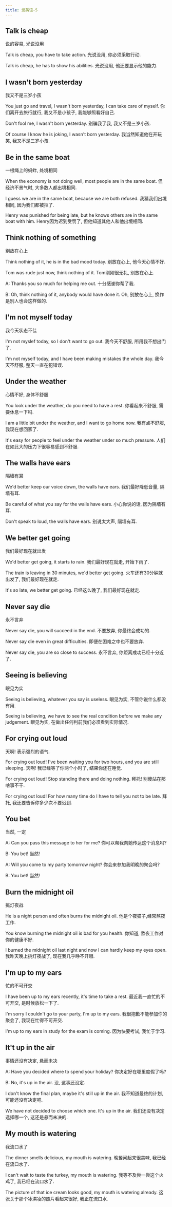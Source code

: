 ```yaml
---
title: 爱英语-5
---
```

## Talk is cheap
说的容易, 光说没用

Talk is cheap, you have to take action.
光说没用, 你必须采取行动.

Talk is cheap, he has to show his abilities.
光说没用, 他还要显示他的能力.

## I wasn't born yesterday
我又不是三岁小孩

You just go and travel, I wasn't born yesterday, I can take care of myself.
你们离开去旅行就行, 我又不是小孩子, 我能够照看好自己.

Don't fool me, I wasn't born yesterday.
别骗我了我, 我又不是三岁小孩.

Of course I know he is joking, I wasn't born yesterday.
我当然知道他在开玩笑, 我又不是三岁小孩.

## Be in the same boat
一根绳上的蚂蚱, 处境相同

When the economy is not doing well, most people are in the same boat.
但经济不景气时, 大多数人都出境相同.

I guess we are in the same boat, because we are both refused.
我猜我们出境相同, 因为我们都被拒了.

Henry was punished for being late, but he knows others are in the same boat with him.
Henry因为迟到受罚了, 但他知道其他人和他出境相同.

## Think nothing of something
别放在心上

Think nothing of it, he is in the bad mood today.
别放在心上, 他今天心情不好.

Tom was rude just now, think nothing of it.
Tom刚刚很无礼, 别放在心上.

A: Thanks you so much for helping me out.
十分感谢你帮了我.

B: Oh, think nothing of it, anybody would have done it.
Oh, 别放在心上, 换作是别人也会这样做的.

## I'm not myself today
我今天状态不佳

I'm not myslef today, so I don't want to go out.
我今天不舒服, 所用我不想出门了.

I'm not myself today, and I have been making mistakes the whole day.
我今天不舒服, 整天一直在犯错误.

## Under the weather
心情不好, 身体不舒服

You look under the weather, do you need to have a rest.
你看起来不舒服, 需要休息一下吗.

I am a little bit under the weather, and I want to go home now.
我有点不舒服, 我现在想回家了.

It's easy for people to feel under the weather under so much pressure.
人们在如此大的压力下很容易感到不舒服.

## The walls have ears
隔墙有耳

We'd better keep our voice down, the walls have ears.
我们最好降低音量, 隔墙有耳.

Be careful of what you say for the walls have ears.
小心你说的话, 因为隔墙有耳.

Don't speak to loud, the walls have ears.
别说太大声, 隔墙有耳.

## We better get going
我们最好现在就出发

We'd better get going, it starts to rain.
我们最好现在就走, 开始下雨了.

The train is leaving in 30 minutes, we'd better get going.
火车还有30分钟就出发了, 我们最好现在就走.

It's so late, we better get going.
已经这么晚了, 我们最好现在就走.

## Never say die
永不言弃

Never say die, you will succeed in the end.
不要放弃, 你最终会成功的.

Never say die even in great difficulties.
即便在困难之中也不要放弃.

Never say die, you are so close to success.
永不言弃, 你距离成功已经十分近了.

## Seeing is believing
眼见为实

Seeing is believing, whatever you say is useless.
眼见为实, 不管你说什么都没有用.

Seeing is believing, we have to see the real condition before we make any judgement.
眼见为实, 在做出任何判前我们必须看到实际情况.

## For crying out loud
天啊! 表示强烈的语气.

For crying out loud! I've been waiting you for two hours, and you are still sleeping.
天啊! 我已经等了你两个小时了, 结果你还在睡觉.

For crying out loud! Stop standing there and doing nothing.
拜托! 别傻站在那啥事不干.

For crying out loud! For how many time do I have to tell you not to be late.
拜托, 我还要告诉你多少次不要迟到.

## You bet
当然, 一定

A: Can you pass this message to her for me?
你可以帮我向她传达这个消息吗?

B: You bet!
当然!

A: Will you come to my party tomorrow night?
你会来参加我明晚的聚会吗?

B: You bet!
当然!

## Burn the midnight oil
挑灯夜战

He is a night person and often burns the midnight oil.
他是个夜猫子,经常熬夜工作.

You know burning the midnight oil is bad for you health.
你知道, 熬夜工作对你的健康不好.

I burned the midnight oil last night and now I can hardly keep my eyes open.
我昨天晚上挑灯夜战了, 现在我几乎睁不开眼.

## I'm up to my ears
忙的不可开交

I have been up to my ears recently, it's time to take a rest.
最近我一直忙的不可开交, 是时候放松一下了.

I'm sorry I couldn't go to your party, I'm up to my ears.
我很抱歉不能参加你的聚会了, 我现在忙得不可开交.

I'm up to my ears in study for the exam is coming.
因为快要考试, 我忙于学习.

## It't up in the air
事情还没有决定, 悬而未决

A: Have you decided where to spend your holiday?
你决定好在哪里度假了吗?

B: No, it's up in the air.
没, 这事还没定.

I don't know the final plan, maybe it's still up in the air.
我不知道最终的计划, 可能还没有决定吧.

We have not decided to choose which one. It's up in the air.
我们还没有决定选择哪一个, 这还是悬而未决的.

## My mouth is watering
我流口水了

The dinner smells delicious, my mouth is watering.
晚餐闻起来很美味, 我已经在流口水了.

I can't wait to taste the turkey, my mouth is watering.
我等不及尝一尝这个火鸡了, 我已经在流口水了.

The picture of that ice cream looks good, my mouth is watering already.
这张关于那个冰淇凌的照片看起来很好, 我正在流口水.
